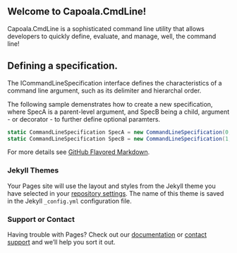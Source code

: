 ## Welcome to Capoala.CmdLine!

Capoala.CmdLine is a sophisticated command line utility that allows developers to quickly define, evaluate, and manage, well, the command line!

## Defining a specification. 

The ICommandLineSpecification interface defines the characteristics of a command line argument, such as its delimiter and hierarchal order.

The following sample demenstrates how to create a new specification, where SpecA is a parent-level argument, and SpecB being a child, argument - or decorator - to further define optional paramters.

```csharp
static CommandLineSpecification SpecA = new CommandLineSpecification(0, '/');
static CommandLineSpecification SpecB = new CommandLineSpecification(1, '-');
```

For more details see [GitHub Flavored Markdown](https://guides.github.com/features/mastering-markdown/).

### Jekyll Themes

Your Pages site will use the layout and styles from the Jekyll theme you have selected in your [repository settings](https://github.com/Capoala/Capoala.CmdLine/settings). The name of this theme is saved in the Jekyll `_config.yml` configuration file.

### Support or Contact

Having trouble with Pages? Check out our [documentation](https://help.github.com/categories/github-pages-basics/) or [contact support](https://github.com/contact) and we’ll help you sort it out.
